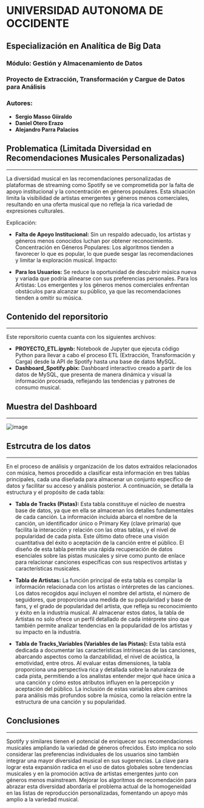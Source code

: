 # **UNIVERSIDAD AUTONOMA DE OCCIDENTE**
## **Especialización en Analítica de Big Data**
### **Módulo: Gestión y Almacenamiento de Datos**
### **Proyecto de Extracción, Transformación y Cargue de Datos para Análisis**
### **<font>Autores:**
- **Sergio Masso Giiraldo**
- **Daniel Otero Erazo**
- **Alejandro Parra Palacios**
</font>

## Problematica (Limitada Diversidad en Recomendaciones Musicales Personalizadas)
---
 La diversidad musical en las recomendaciones personalizadas de plataformas de streaming como Spotify se ve comprometida por la falta de apoyo institucional y la concentración en géneros populares. Esta situación limita la visibilidad de artistas emergentes y géneros menos comerciales, resultando en una oferta musical que no refleja la rica variedad de expresiones culturales.

Explicación:

- **Falta de Apoyo Institucional:** Sin un respaldo adecuado, los artistas y géneros menos conocidos luchan por obtener reconocimiento.
Concentración en Géneros Populares: Los algoritmos tienden a favorecer lo que es popular, lo que puede sesgar las recomendaciones y limitar la exploración musical.
Impacto:

- **Para los Usuarios:** Se reduce la oportunidad de descubrir música nueva y variada que podría alinearse con sus preferencias personales.
Para los Artistas: Los emergentes y los géneros menos comerciales enfrentan obstáculos para alcanzar su público, ya que las recomendaciones tienden a omitir su música.

## Contenido del reporsitorio
---
Este reporsitorio cuenta cuanta con los siguientes archivos:
- **PROYECTO_ETL.ipynb:** Notebook de Jupyter que ejecuta código Python para llevar a cabo el proceso ETL (Extracción, Transformación y Carga) desde la API de Spotify hasta una base de datos MySQL.
- **Dashboard_Spotify.pbix:** Dashboard interactivo creado a partir de los datos de MySQL, que presenta de manera dinámica y visual la información procesada, reflejando las tendencias y patrones de consumo musical.

## Muestra del Dashboard
---
![image](https://github.com/AlejandroParraPalacios/Spotify-Data-Analytics/assets/129110617/b3361aa6-9acb-42f6-acd7-6bf961973889)

## Estrcutra de los datos
---
En el proceso de análisis y organización de los datos extraídos relacionados con música, hemos procedido a clasificar esta información en tres tablas principales, cada una diseñada para almacenar un conjunto específico de datos y facilitar su acceso y análisis posterior. A continuación, se detalla la estructura y el propósito de cada tabla:

- **Tabla de Tracks (Pistas):** Esta tabla constituye el núcleo de nuestra base de datos, ya que en ella se almacenan los detalles fundamentales de cada canción. La información incluida abarca el nombre de la canción, un identificador único o Primary Key (clave primaria) que facilita la interacción y relación con las otras tablas, y el nivel de popularidad de cada pista. Este último dato ofrece una visión cuantitativa del éxito o aceptación de la canción entre el público. El diseño de esta tabla permite una rápida recuperación de datos esenciales sobre las pistas musicales y sirve como punto de enlace para relacionar canciones específicas con sus respectivos artistas y características musicales.

- **Tabla de Artistas:** La función principal de esta tabla es compilar la información relacionada con los artistas o intérpretes de las canciones. Los datos recogidos aquí incluyen el nombre del artista, el número de seguidores, que proporciona una medida de su popularidad y base de fans, y el grado de popularidad del artista, que refleja su reconocimiento y éxito en la industria musical. Al almacenar estos datos, la tabla de Artistas no solo ofrece un perfil detallado de cada intérprete sino que también permite analizar tendencias en la popularidad de los artistas y su impacto en la industria.

- **Tabla de Tracks_Variables (Variables de las Pistas):** Esta tabla está dedicada a documentar las características intrínsecas de las canciones, abarcando aspectos como la danzabilidad, el nivel de acústica, la emotividad, entre otros. Al evaluar estas dimensiones, la tabla proporciona una perspectiva rica y detallada sobre la naturaleza de cada pista, permitiendo a los analistas entender mejor qué hace única a una canción y cómo estos atributos influyen en la percepción y aceptación del público. La inclusión de estas variables abre caminos para análisis más profundos sobre la música, como la relación entre la estructura de una canción y su popularidad.

## Conclusiones
---
Spotify y similares tienen el potencial de enriquecer sus recomendaciones musicales ampliando la variedad de géneros ofrecidos. Esto implica no solo considerar las preferencias individuales de los usuarios sino también integrar una mayor diversidad musical en sus sugerencias. La clave para lograr esta expansión radica en el uso de datos globales sobre tendencias musicales y en la promoción activa de artistas emergentes junto con géneros menos mainstream. Mejorar los algoritmos de recomendación para abrazar esta diversidad abordaría el problema actual de la homogeneidad en las listas de reproducción personalizadas, fomentando un apoyo más amplio a la variedad musical.
